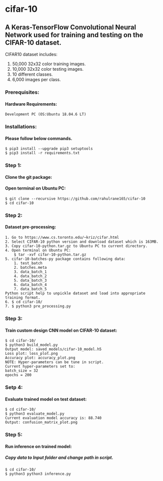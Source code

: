 # cifar-10

## A Keras-TensorFlow Convolutional Neural Network used for training and testing on the CIFAR-10 dataset.

CIFAR10 dataset includes:

1. 50,000 32x32 color training images.
2. 10,000 32x32 color testing images.
3. 10 different classes.
4. 6,000 images per class.


### Prerequisites:
#### Hardware Requirements:
	Development PC (OS:Ubuntu 18.04.6 LT)

### Installations:
#### Please follow below commands.
	$ pip3 install --upgrade pip3 setuptools
	$ pip3 install -r requirements.txt


### Step 1:
#### Clone the git package:
#### Open terminal on Ubuntu PC:
	$ git clone --recursive https://github.com/rahulrane165/cifar-10
	$ cd cifar-10

### Step 2:
#### Dataset pre-processing:
	1. Go to https://www.cs.toronto.edu/~kriz/cifar.html
	2. Select CIFAR-10 python version and download dataset which is 163MB.
	3. Copy cifar-10-python.tar.gz to Ubuntu PC to current directory.
	4. Open terminal on Ubuntu PC:
		$ tar -xvf cifar-10-python.tar.gz
	5. cifar-10-batches-py package contains following data:
		1. test_batch
		2. batches.meta
		3. data_batch_1
		4. data_batch_2
		5. data_batch_3
		6. data_batch_4
		7. data_batch_5
	Python script help to unpickle dataset and load into appropriate training format.
	6. $ cd cifar-10/
	7. $ python3 pre_processing.py

### Step 3:
#### Train custom design CNN model on CIFAR-10 dataset:
	$ cd cifar-10/
	$ python3 build_model.py
	Output model: saved_models/cifar-10_model.h5
	Loss plot: loss_plot.png
	Accuracy plot: accuracy_plot.png
	NOTE: Hyper-parameters can be tune in script.
	Current hyper-parameters set to:
	batch_size = 32
	epochs = 200

### Setp 4:
#### Evaluate trained model on test dataset:
	$ cd cifar-10/
	$ python3 evaluate_model.py
	Current evaluation model accuracy is: 88.740
	Output: confusion_matrix_plot.png

### Step 5:
#### Run inference on trained model:
##### Copy data to Input folder and change path in script.
	$ cd cifar-10/
	$ python3 python3 inference.py
